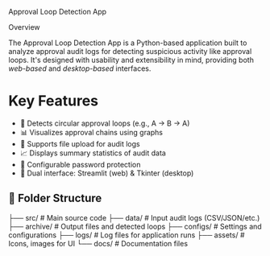 Approval Loop Detection App

 Overview

The Approval Loop Detection App is a Python-based application built to analyze approval audit logs for detecting suspicious activity like approval loops. It's designed with usability and extensibility in mind, providing both *web-based* and *desktop-based* interfaces.

# Key Features

- 🔄 Detects circular approval loops (e.g., A → B → A)
- 📊 Visualizes approval chains using graphs
- 📁 Supports file upload for audit logs
- 📈 Displays summary statistics of audit data
- 🔐 Configurable password protection
- 🧭 Dual interface: Streamlit (web) & Tkinter (desktop)


## 📁 Folder Structure

├── src/ # Main source code
├── data/ # Input audit logs (CSV/JSON/etc.)
├── archive/ # Output files and detected loops
├── configs/ # Settings and configurations
├── logs/ # Log files for application runs
├── assets/ # Icons, images for UI
└── docs/ # Documentation files

